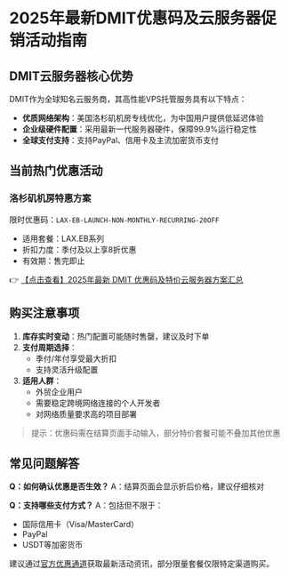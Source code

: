 # 2025年最新DMIT优惠码及云服务器促销活动指南

## DMIT云服务器核心优势

DMIT作为全球知名云服务商，其高性能VPS托管服务具有以下特点：

- **优质网络架构**：美国洛杉矶机房专线优化，为中国用户提供低延迟体验
- **企业级硬件配置**：采用最新一代服务器硬件，保障99.9%运行稳定性
- **全球支付支持**：支持PayPal、信用卡及主流加密货币支付

## 当前热门优惠活动

### 洛杉矶机房特惠方案
限时优惠码：`LAX-EB-LAUNCH-NON-MONTHLY-RECURRING-20OFF`
- 适用套餐：LAX.EB系列
- 折扣力度：季付及以上享8折优惠
- 有效期：售完即止

👉 [【点击查看】2025年最新 DMIT 优惠码及特价云服务器方案汇总](https://bit.ly/dmit_coupon)

## 购买注意事项

1. **库存实时变动**：热门配置可能随时售罄，建议及时下单
2. **支付周期选择**：
   - 季付/年付享受最大折扣
   - 支持灵活升级配置
3. **适用人群**：
   - 外贸企业用户
   - 需要稳定跨境网络连接的个人开发者
   - 对网络质量要求高的项目部署

> 提示：优惠码需在结算页面手动输入，部分特价套餐可能不叠加其他优惠

## 常见问题解答

**Q：如何确认优惠是否生效？**
A：结算页面会显示折后价格，建议仔细核对

**Q：支持哪些支付方式？**
A：包括但不限于：
- 国际信用卡（Visa/MasterCard）
- PayPal
- USDT等加密货币

建议通过[官方优惠通道](https://bit.ly/dmit_coupon)获取最新活动资讯，部分限量套餐仅限特定渠道购买。